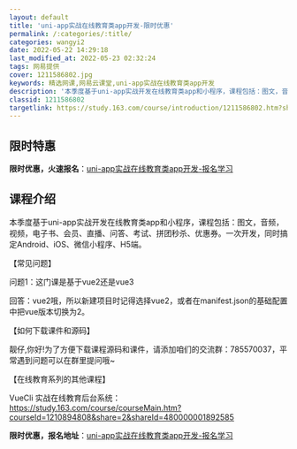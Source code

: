 ```yaml
---
layout: default
title: 'uni-app实战在线教育类app开发-限时优惠'
permalink: /:categories/:title/
categories: wangyi2
date: 2022-05-22 14:29:18
last_modified_at: 2022-05-23 02:32:24
tags: 网易提供
cover: 1211586802.jpg
keywords: 精选网课,网易云课堂,uni-app实战在线教育类app开发
description: '本季度基于uni-app实战开发在线教育类app和小程序，课程包括：图文，音频，视频，电子书、会员、直播、问答、考试、拼'
classid: 1211586802
targetlink: https://study.163.com/course/introduction/1211586802.htm?share=1&shareId=1025206652&utm_campaign=share&utm_medium=iphoneShare&utm_source=&utm_u=1025206652
---
```


## 限时特惠

**限时优惠，火速报名**：[uni-app实战在线教育类app开发-报名学习](https://study.163.com/course/introduction/1211586802.htm?share=1&shareId=1025206652&utm_campaign=share&utm_medium=iphoneShare&utm_source=&utm_u=1025206652)

## 课程介绍

本季度基于uni-app实战开发在线教育类app和小程序，课程包括：图文，音频，视频，电子书、会员、直播、问答、考试、拼团秒杀、优惠券。一次开发，同时搞定Android、iOS、微信小程序、H5端。



【常见问题】

问题1：这门课是基于vue2还是vue3

回答：vue2哦，所以新建项目时记得选择vue2，或者在manifest.json的基础配置中把vue版本切换为2。



【如何下载课件和源码】

靓仔,你好!为了方便下载课程源码和课件，请添加咱们的交流群：785570037，平常遇到问题可以在群里提问哦~



【在线教育系列的其他课程】

VueCli 实战在线教育后台系统：https://study.163.com/course/courseMain.htm?courseId=1210894808&share=2&shareId=480000001892585

**限时优惠，报名地址**：[uni-app实战在线教育类app开发-报名学习](https://study.163.com/course/introduction/1211586802.htm?share=1&shareId=1025206652&utm_campaign=share&utm_medium=iphoneShare&utm_source=&utm_u=1025206652)

